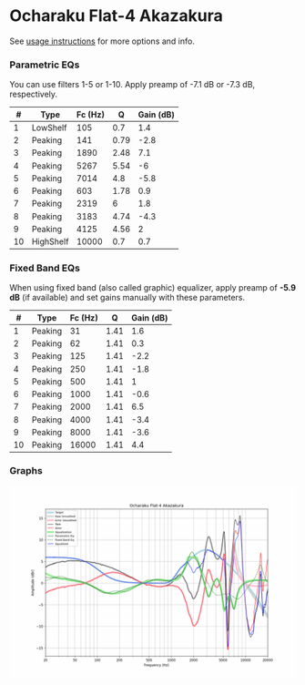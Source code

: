 # Ocharaku Flat-4 Akazakura
See [usage instructions](https://github.com/jaakkopasanen/AutoEq#usage) for more options and info.

### Parametric EQs
You can use filters 1-5 or 1-10. Apply preamp of -7.1 dB or -7.3 dB, respectively.

|   # | Type      |   Fc (Hz) |    Q |   Gain (dB) |
|-----|-----------|-----------|------|-------------|
|   1 | LowShelf  |       105 | 0.7  |         1.4 |
|   2 | Peaking   |       141 | 0.79 |        -2.8 |
|   3 | Peaking   |      1890 | 2.48 |         7.1 |
|   4 | Peaking   |      5267 | 5.54 |        -6   |
|   5 | Peaking   |      7014 | 4.8  |        -5.8 |
|   6 | Peaking   |       603 | 1.78 |         0.9 |
|   7 | Peaking   |      2319 | 6    |         1.8 |
|   8 | Peaking   |      3183 | 4.74 |        -4.3 |
|   9 | Peaking   |      4125 | 4.56 |         2   |
|  10 | HighShelf |     10000 | 0.7  |         0.7 |

### Fixed Band EQs
When using fixed band (also called graphic) equalizer, apply preamp of **-5.9 dB** (if available) and set gains manually with these parameters.

|   # | Type    |   Fc (Hz) |    Q |   Gain (dB) |
|-----|---------|-----------|------|-------------|
|   1 | Peaking |        31 | 1.41 |         1.6 |
|   2 | Peaking |        62 | 1.41 |         0.3 |
|   3 | Peaking |       125 | 1.41 |        -2.2 |
|   4 | Peaking |       250 | 1.41 |        -1.8 |
|   5 | Peaking |       500 | 1.41 |         1   |
|   6 | Peaking |      1000 | 1.41 |        -0.6 |
|   7 | Peaking |      2000 | 1.41 |         6.5 |
|   8 | Peaking |      4000 | 1.41 |        -3.4 |
|   9 | Peaking |      8000 | 1.41 |        -3.6 |
|  10 | Peaking |     16000 | 1.41 |         4.4 |

### Graphs
![](./Ocharaku%20Flat-4%20Akazakura.png)
